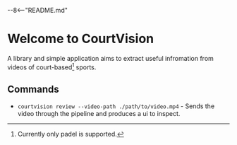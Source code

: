 --8<--"README.md"
# Welcome to CourtVision

A library and simple application aims to extract useful infromation from videos of court-based[^1] sports.



[^1]: Currently only padel is supported.

## Commands

* `courtvision review --video-path ./path/to/video.mp4` - Sends the video through the pipeline and produces a ui to inspect.
